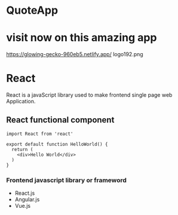 # QuoteApp

# visit now on this amazing app
https://glowing-gecko-960eb5.netlify.app/
logo192.png
# React

React is a javaScript library used to make frontend single page web Application.

## React functional component

```
import React from 'react'

export default function HelloWorld() {
  return (
    <div>Hello World</div>
  )
}
```

### Frontend javascript library or frameword
* React.js
* Angular.js
* Vue.js 
